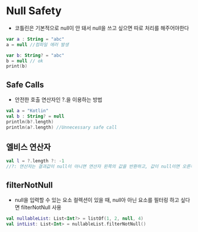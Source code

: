 # Null Safety
- 코틀린은 기본적으로 null이 안 돼서 null을 쓰고 싶으면 따로 처리를 해주어야한다
```kt
var a : String = "abc"
a = null //컴파일 에러 발생

var b: String? = "abc"
b = null // ok
print(b)
```

## Safe Calls
- 안전한 호출 연산자인 ?.을 이용하는 방법
```kt
val a = "Kotlin"
val b : String? = null
println(b?.length)
println(a?.length) //Unnecessary safe call
```

## 엘비스 연산자
```kt
val l = ?.length ?: -1
//?: 연산자는 결과값이 null이 아니면 연산자 왼쪽의 값을 반환하고, 값이 null이면 오른쪽의 값을 반환한다.
```

## filterNotNull
- null을 입력할 수 있는 요소 컬렉션이 있을 때, null아 아닌 요소를 필터링 하고 싶다면 filterNotNull 사용
```kt
val nullableList: List<Int?> = listOf(1, 2, null, 4)
val intList: List<Int> = nullableList.filterNotNull()
```